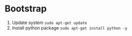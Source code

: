 # Bootstrap

  1. Update system `sudo apt-get update`
  2. Install python package `sudo apt-get install python -y`
  
